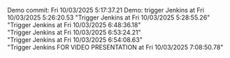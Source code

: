 Demo commit: Fri 10/03/2025  5:17:37.21 
Demo: trigger Jenkins at Fri 10/03/2025  5:26:20.53
"Trigger Jenkins at Fri 10/03/2025  5:28:55.26"  
"Trigger Jenkins at Fri 10/03/2025  6:48:36.18"  
"Trigger Jenkins at Fri 10/03/2025  6:53:24.21"  
"Trigger Jenkins at Fri 10/03/2025  6:54:08.63"  
"Trigger Jenkins FOR VIDEO PRESENTATION at Fri 10/03/2025  7:08:50.78"  

